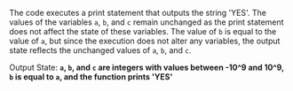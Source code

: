The code executes a print statement that outputs the string 'YES'. The values of the variables `a`, `b`, and `c` remain unchanged as the print statement does not affect the state of these variables. The value of `b` is equal to the value of `a`, but since the execution does not alter any variables, the output state reflects the unchanged values of `a`, `b`, and `c`.

Output State: **`a`, `b`, and `c` are integers with values between -10^9 and 10^9, `b` is equal to `a`, and the function prints 'YES'**